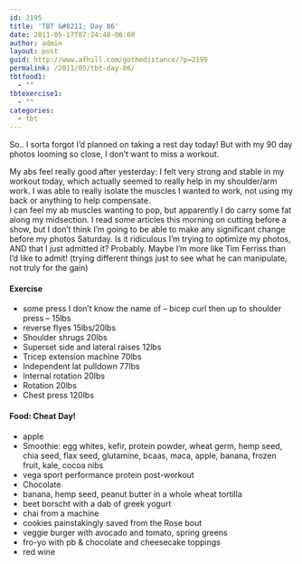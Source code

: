 ```yaml
---
id: 2195
title: 'TBT &#8211; Day 86'
date: 2011-05-17T07:24:48-06:00
author: admin
layout: post
guid: http://www.afhill.com/gothedistance/?p=2195
permalink: /2011/05/tbt-day-86/
tbtfood1:
  - ""
tbtexercise1:
  - ""
categories:
  - tbt
---
```

So.. I sorta forgot I&#8217;d planned on taking a rest day today! But with my 90 day photos looming so close, I don&#8217;t want to miss a workout.

My abs feel really good after yesterday: I felt very strong and stable in my workout today, which actually seemed to really help in my shoulder/arm work. I was able to really isolate the muscles I wanted to work, not using my back or anything to help compensate.  
I can feel my ab muscles wanting to pop, but apparently I do carry some fat along my midsection. I read some articles this morning on cutting before a show, but I don&#8217;t think I&#8217;m going to be able to make any significant change before my photos Saturday. Is it ridiculous I&#8217;m trying to optimize my photos, AND that I just admitted it? Probably. Maybe I&#8217;m more like Tim Ferriss than I&#8217;d like to admit! (trying different things just to see what he can manipulate, not truly for the gain)

#### Exercise

  * some press I don&#8217;t know the name of &#8211; bicep curl then up to shoulder press &#8211; 15lbs
  * reverse flyes 15lbs/20lbs
  * Shoulder shrugs 20lbs
  * Superset side and lateral raises 12lbs 
  * Tricep extension machine 70lbs 
  * Independent lat pulldown 77lbs
  * Internal rotation 20lbs
  * Rotation 20lbs
  * Chest press 120lbs

#### Food: Cheat Day!

  * apple
  * Smoothie: egg whites, kefir, protein powder, wheat germ, hemp seed, chia seed, flax seed, glutamine, bcaas, maca, apple, banana, frozen fruit, kale, cocoa nibs
  * vega sport performance protein post-workout
  * Chocolate
  * banana, hemp seed, peanut butter in a whole wheat tortilla
  * beet borscht with a dab of greek yogurt
  * chai from a machine
  * cookies painstakingly saved from the Rose bout
  * veggie burger with avocado and tomato, spring greens
  * fro-yo with pb & chocolate and cheesecake toppings
  * red wine